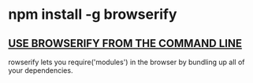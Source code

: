 # npm install -g browserify

## [USE BROWSERIFY FROM THE COMMAND LINE](http://browserify.org/)

rowserify lets you require('modules') in the browser by bundling up all of your dependencies.